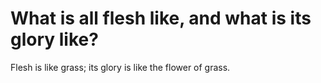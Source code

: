 # What is all flesh like, and what is its glory like?

Flesh is like grass; its glory is like the flower of grass.
